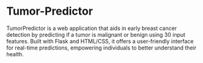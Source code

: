 # Tumor-Predictor
TumorPredictor is a web application that aids in early breast cancer detection by predicting if a tumor is malignant or benign using 30 input features. Built with Flask and HTML/CSS, it offers a user-friendly interface for real-time predictions, empowering individuals to better understand their health.
